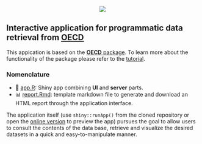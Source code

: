 <p align="center"><a href="http://193.146.75.235/sample-apps/final_apps/layout/"><img src="https://github.com/ordanovich/images/blob/master/portadaWlogos.png?raw=true"></a></p>

## Interactive application for programmatic data retrieval from [OECD](https://data.oecd.org/)

This appication is based on the [**OECD** package](https://github.com/expersso/OECD). To learn more about the functionality of the package please refer to the [tutorial](https://cran.r-project.org/web/packages/OECD/vignettes/OECD.html).

### Nomenclature

- :rocket: [app.R](https://github.com/ordanovich/downloadOECD/blob/master/app.R): Shiny app combining **UI** and **server** parts.
- :bar_chart: [report.Rmd](https://github.com/ordanovich/downloadOECD/blob/master/report.Rmd): template markdown file to generate and download an HTML report through the application interface.

The application itself (use `shiny::runApp()` from the cloned repository or open the <a href="http://193.146.75.235/sample-apps/final_apps/oecd_download/"  rel="noopener noreferrer" target="_blank">online version</a> to preview the app) pursues the goal to allow users to consult the contents of the data base, retrieve and visualize the desired datasets in a quick and easy-to-manipulate manner. 


